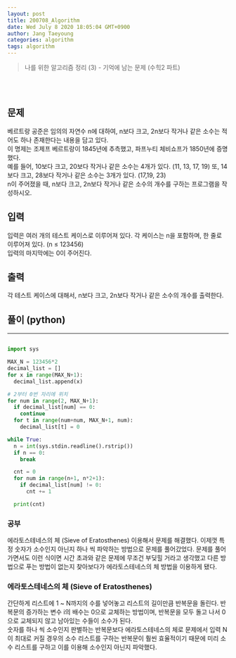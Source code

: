 ```yaml
---
layout: post
title: 200708_Algorithm
date: Wed July 8 2020 18:05:04 GMT+0900
author: Jang Taeyoung
categories: algorithm
tags: algorithm
---
```


> 나를 위한 알고리즘 정리 (3) - 기억에 남는 문제 (수힉2 파트)

<br /><br />

## 문제

베르트랑 공준은 임의의 자연수 n에 대하여, n보다 크고, 2n보다 작거나 같은 소수는 적어도 하나 존재한다는 내용을 담고 있다.
<br />
이 명제는 조제프 베르트랑이 1845년에 추측했고, 파프누티 체비쇼프가 1850년에 증명했다.
<br />
예를 들어, 10보다 크고, 20보다 작거나 같은 소수는 4개가 있다. (11, 13, 17, 19) 또, 14보다 크고, 28보다 작거나 같은 소수는 3개가 있다. (17,19, 23)
<br />
n이 주어졌을 때, n보다 크고, 2n보다 작거나 같은 소수의 개수를 구하는 프로그램을 작성하시오.

## 입력

입력은 여러 개의 테스트 케이스로 이루어져 있다. 각 케이스는 n을 포함하며, 한 줄로 이루어져 있다. (n ≤ 123456)
<br />
입력의 마지막에는 0이 주어진다.

## 출력

각 테스트 케이스에 대해서, n보다 크고, 2n보다 작거나 같은 소수의 개수를 출력한다.

## 풀이 (python)

<hr>

```python

import sys

MAX_N = 123456*2
decimal_list = []
for x in range(MAX_N+1):
  decimal_list.append(x)

# 2부터 0번 자리에 위치
for num in range(2, MAX_N+1):
  if decimal_list[num] == 0:
    continue
  for t in range(num+num, MAX_N+1, num):
    decimal_list[t] = 0

while True:
  n = int(sys.stdin.readline().rstrip())
  if n == 0:
    break

  cnt = 0
  for num in range(n+1, n*2+1):
    if decimal_list[num] != 0:
      cnt += 1

  print(cnt)

```

### 공부

에라토스테네스의 체 (Sieve of Eratosthenes) 이용해서 문제를 해결했다. 이제껏 특정 숫자가 소수인지 아닌지 하나 씩 파악하는 방법으로 문제를 풀어갔었다. 문제를 풀어가면서도 이런 식이면 시간 초과와 같은 문제에 무조건 부딪힐 거라고 생각했고 다른 방법으로 푸는 방법이 없는지 찾아보다가 에라토스테네스의 체 방법을 이용하게 됐다.

### 에라토스테네스의 체 (Sieve of Eratosthenes)

간단하게 리스트에 1 ~ N까지의 수를 넣어놓고 리스트의 길이만큼 반복문을 돌린다. 반복문의 증가하는 변수 i의 배수는 0으로 교체하는 방법이며, 반복문을 모두 돌고 나서 0으로 교체되지 않고 남아있는 수들이 소수가 된다.
<br />
숫자를 하나 씩 소수인지 판별하는 반복문보다 에라토스테네스의 체로 문제에서 입력 N이 최대로 커질 경우의 소수 리스트를 구하는 반복문이 훨씬 효율적이기 때문에 미리 소수 리스트를 구하고 이를 이용해 소수인지 아닌지 파악했다.
